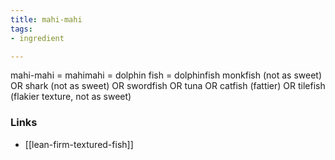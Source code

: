 ```yaml
---
title: mahi-mahi
tags:
- ingredient

---
```

mahi-mahi = mahimahi = dolphin fish = dolphinfish monkfish (not as sweet) OR shark (not as sweet) OR swordfish OR tuna OR catfish (fattier) OR tilefish (flakier texture, not as sweet)

### Links

* [[lean-firm-textured-fish]]
